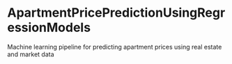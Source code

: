 # ApartmentPricePredictionUsingRegressionModels
Machine learning pipeline for predicting apartment prices using real estate and market data
